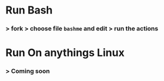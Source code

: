 # Run Bash
 ### > fork > choose file ```bashme``` and edit > run the actions
# Run On anythings Linux
### > Coming soon

